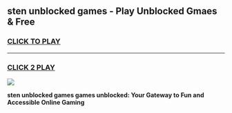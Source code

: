 
## sten unblocked games - Play Unblocked Gmaes & Free
<h3>
<a href="https://news.freeplayer.one?title=sten_unblocked_games&ref=16F">CLICK TO PLAY</a></h3>
<hr>

<h3>
<a href="https://news.freeplayer.one?title=sten_unblocked_games&ref=16F">CLICK 2 PLAY</a>
  
</h3>

<a href="https://news.freeplayer.one?title=sten_unblocked_games&ref=16F/"><img src="https://clearcache.store/games.png"></a>


**sten unblocked games games unblocked: Your Gateway to Fun and Accessible Online Gaming**
